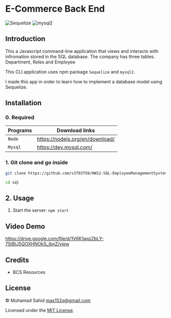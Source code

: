 # E-Commerce Back End

![Sequelize](https://img.shields.io/badge/6.3.5-0?label=Sequelize&style=for-the-badge&labelColor=white&color=black) ![mysql2](https://img.shields.io/badge/2.2.1-0?label=mysql2&style=for-the-badge&labelColor=white&color=black) 

## Introduction

This a Javascript command-line application that views and interacts with infromation stored in the SQL database. The company has three tables. Department, Roles and Employee

This CLI application uses npm package `Sequelize` and `mysql2`.

I made this app in order to learn how to implement a database model using Sequelize.


## Installation

### 0. Required

| Programs   | Download links                             |
| ---------- | ------------------------------------------ |
| `Node`     | https://nodejs.org/en/download/            |
| `Mysql`    | https://dev.mysql.com/        |

### 1. Git clone and go inside

```sh
git clone https://github.com/s3793758/HW12-SQL-EmployeeManagementSystem.git

cd sql
```

## 2. Usage

1. Start the server: `npm start`


## Video Demo

https://drive.google.com/file/d/1V6K1aqzZbLY-7StBjJ5QOXHNOkS_lbnZ/view 


## Credits

- BCS Resources

## License

&copy; Muhamad Sahid <mas152q@gmail.com>

Licensed under the [MIT License](./LICENSE).
